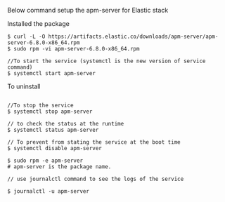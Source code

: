 Below command setup the apm-server for Elastic stack

Installed the package

```
$ curl -L -O https://artifacts.elastic.co/downloads/apm-server/apm-server-6.8.0-x86_64.rpm
$ sudo rpm -vi apm-server-6.8.0-x86_64.rpm

//To start the service (systemctl is the new version of service command)
$ systemctl start apm-server
```

To uninstall
```

//To stop the service 
$ systemctl stop apm-server

// to check the status at the runtime
$ systemctl status apm-server

// To prevent from stating the service at the boot time 
$ systemctl disable apm-server

$ sudo rpm -e apm-server
# apm-server is the package name.
```

```
// use journalctl command to see the logs of the service

$ journalctl -u apm-server
```
